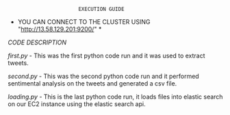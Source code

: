 
                           EXECUTION GUIDE
                           
* YOU CAN CONNECT TO THE CLUSTER USING "http://13.58.129.201:9200/" *

*CODE DESCRIPTION*

*first.py* - This was the first python code run and it was used to extract tweets.

*second.py* - This was the second python code run and it performed sentimental analysis on the tweets and generated a csv file.

*loading.py* - This is the last python code run, it loads files into elastic search on our EC2 instance using the elastic search api.

